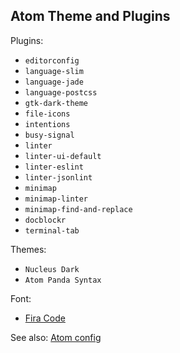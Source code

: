 ## Atom Theme and Plugins

Plugins:

- `editorconfig`
- `language-slim`
- `language-jade`
- `language-postcss`
- `gtk-dark-theme`
- `file-icons`
- `intentions`
- `busy-signal`
- `linter`
- `linter-ui-default`
- `linter-eslint`
- `linter-jsonlint`
- `minimap`
- `minimap-linter`
- `minimap-find-and-replace`
- `docblockr`
- `terminal-tab`

Themes:

- `Nucleus Dark`
- `Atom Panda Syntax`

Font:

- [Fira Code](https://github.com/tonsky/FiraCode)

See also: [Atom config](./atom.cson)

